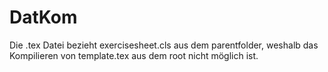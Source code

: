 # DatKom

Die .tex Datei bezieht exercisesheet.cls aus dem parentfolder, weshalb das Kompilieren von template.tex aus dem root nicht möglich ist.